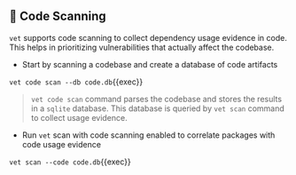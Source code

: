 ## 🎯 Code Scanning

`vet` supports code scanning to collect dependency usage evidence in code.
This helps in prioritizing vulnerabilities that actually affect the codebase.

* Start by scanning a codebase and create a database of code artifacts

`vet code scan --db code.db`{{exec}}

> `vet code scan` command parses the codebase and stores the results in a `sqlite` database.
> This database is queried by `vet scan` command to collect usage evidence.

* Run `vet` scan with code scanning enabled to correlate packages with code usage evidence

`vet scan --code code.db`{{exec}}